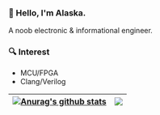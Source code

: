 ### 👋 Hello, I'm Alaska.
A noob electronic & informational engineer.

### 🔍 Interest
* MCU/FPGA
* Clang/Verilog

| <a href="https://github.com/anuraghazra/github-readme-stats"><img align="center" src="https://github-readme-stats.vercel.app/api?username=AlaskaChinese&show_icons=true&include_all_commits=true&theme=vue&hide_border=true" alt="Anurag's github stats" /></a> | <a href="https://github.com/anuraghazra/github-readme-stats"><img align="center" src="https://github-readme-stats.vercel.app/api/top-langs/?username=AlaskaChinese&layout=compact&theme=vue&hide_border=true" /></a> |
| ------------- | ------------- |

<!--
**AlaskaChinese/AlaskaChinese** is a ✨ _special_ ✨ repository because its `README.md` (this file) appears on your GitHub profile.

Here are some ideas to get you started:

- 🔭 I’m currently working on ...
- 🌱 I’m currently learning ...
- 👯 I’m looking to collaborate on ...
- 🤔 I’m looking for help with ...
- 💬 Ask me about ...
- 📫 How to reach me: ...
- 😄 Pronouns: ...
- ⚡ Fun fact: ...
-->
